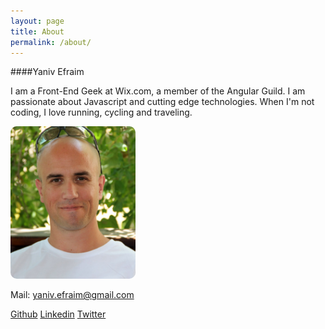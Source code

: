 ```yaml
---
layout: page
title: About
permalink: /about/
---
```


####Yaniv Efraim

I am a Front-End Geek at Wix.com, a member of the Angular Guild. I am passionate about Javascript and cutting edge technologies.
When I'm not coding, I love running, cycling and traveling.

<p style="text-align:center;width: 200px;">
	<img style="border-radius: 10px;" src="/assets/images/author.jpg" alt="">
</p>

Mail: yaniv.efraim@gmail.com

[Github](http://github.com/yanivefraim)  [Linkedin](https://www.linkedin.com/in/efraimyaniv)  [Twitter](https://twitter.com/yanivef)






